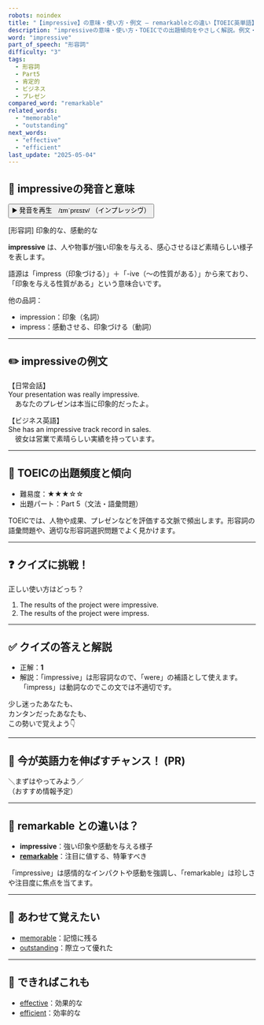 ```yaml
---
robots: noindex
title: "【impressive】の意味・使い方・例文 ― remarkableとの違い【TOEIC英単語】"
description: "impressiveの意味・使い方・TOEICでの出題傾向をやさしく解説。例文・クイズ付きでremarkableとの違いもわかりやすく学べます。"
word: "impressive"
part_of_speech: "形容詞"
difficulty: "3"
tags:
  - 形容詞
  - Part5
  - 肯定的
  - ビジネス
  - プレゼン
compared_word: "remarkable"
related_words:
  - "memorable"
  - "outstanding"
next_words:
  - "effective"
  - "efficient"
last_update: "2025-05-04"
---
```


## 🔰 impressiveの発音と意味

<button class="play-audio" onclick="playTTS('impressive')">
  <span class="play-audio-main">
    ▶️ 発音を再生　/ɪmˈprɛsɪv/
  </span>
  <span class="play-audio-sub">
    （インプレッシヴ）
  </span>
</button>

[形容詞] 印象的な、感動的な

**impressive** は、人や物事が強い印象を与える、感心させるほど素晴らしい様子を表します。

語源は「impress（印象づける）」＋「-ive（～の性質がある）」から来ており、「印象を与える性質がある」という意味合いです。

他の品詞：  
- impression：印象（名詞）
- impress：感動させる、印象づける（動詞）

---

## ✏️ impressiveの例文

【日常会話】  
Your presentation was really impressive.  
　あなたのプレゼンは本当に印象的だったよ。

【ビジネス英語】  
She has an impressive track record in sales.  
　彼女は営業で素晴らしい実績を持っています。

---

## 🎯 TOEICの出題頻度と傾向

- 難易度：★★★☆☆
- 出題パート：Part 5（文法・語彙問題）

TOEICでは、人物や成果、プレゼンなどを評価する文脈で頻出します。形容詞の語彙問題や、適切な形容詞選択問題でよく見かけます。

---

## ❓ クイズに挑戦！

正しい使い方はどっち？

1. The results of the project were impressive.  
2. The results of the project were impress.

---

## ✅ クイズの答えと解説

- 正解：**1**
- 解説：「impressive」は形容詞なので、「were」の補語として使えます。「impress」は動詞なのでこの文では不適切です。

少し迷ったあなたも、  
カンタンだったあなたも、  
この勢いで覚えよう👇️

---

## 🚀 今が英語力を伸ばすチャンス！ (PR)

<div class="info-center">
＼まずはやってみよう／<br>  
（おすすめ情報予定）
</div>

---

## 🤔  remarkable との違いは？

- **impressive**：強い印象や感動を与える様子
- **[remarkable](/remarkable)**：注目に値する、特筆すべき

「impressive」は感情的なインパクトや感動を強調し、「remarkable」は珍しさや注目度に焦点を当てます。

---

## 🧩 あわせて覚えたい

- [memorable](/memorable)：記憶に残る
- [outstanding](/outstanding)：際立って優れた

---

## 📖 できればこれも

- [effective](/effective)：効果的な
- [efficient](/efficient)：効率的な

<!-- cvid: aid02_bid08 -->

